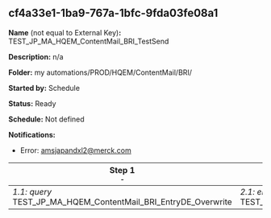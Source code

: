 ## cf4a33e1-1ba9-767a-1bfc-9fda03fe08a1

**Name** (not equal to External Key)**:** TEST_JP_MA_HQEM_ContentMail_BRI_TestSend

**Description:** n/a

**Folder:** my automations/PROD/HQEM/ContentMail/BRI/

**Started by:** Schedule

**Status:** Ready

**Schedule:** Not defined

**Notifications:**

* Error: amsjapandxl2@merck.com

| Step 1<br>_<small>-</small>_ | Step 2<br>_<small>-</small>_ | Step 3<br>_<small>-</small>_ | Step 4<br>_<small>-</small>_ |
| --- | --- | --- | --- |
| _1.1: query_<br>TEST_JP_MA_HQEM_ContentMail_BRI_EntryDE_Overwrite | _2.1: emailSend_<br>TEST_JP_MA_HQEM_ContentMail_BRI_Send | _3.1: query_<br>TEST_JP_MA_HQEM_ContentMail_BRI_PICComm_EntryDE_Overwrite | _4.1: emailSend_<br>TEST_JP_MA_HQEM_ContentMail_BRI_PICComm_Send |
